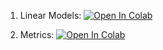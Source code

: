 1. Linear Models: [![Open In Colab](https://colab.research.google.com/assets/colab-badge.svg)](https://colab.research.google.com/drive/1IuT_Q4lAVXvXK7PJC30mvB8iZhOuFANS)

2. Metrics: [![Open In Colab](https://colab.research.google.com/assets/colab-badge.svg)](https://colab.research.google.com/drive/1RWvtmfo82xHiTVQ0aHfn63IcUfCR1Yt9)

